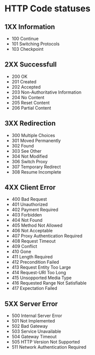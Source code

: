 # HTTP Code statuses

## 1XX Information
- 100 Continue
- 101 Switching Protocols
- 103 Checkpoint

## 2XX Successfull
- 200 OK
- 201 Created
- 202 Accepted
- 203 Non-Authoritative Information
- 204 No Content
- 205 Reset Content
- 206 Partial Content

## 3XX Redirection
- 300 Multiple Choices
- 301 Moved Permanently
- 302 Found
- 303 See Other
- 304 Not Modified
- 306 Switch Proxy
- 307 Temporary Redirect
- 308 Resume Incomplete

## 4XX Client Error
- 400 Bad Request
- 401 Unauthorized
- 402 Payment Required
- 403 Forbidden
- 404 Not Found
- 405 Method Not Allowed
- 406 Not Acceptable
- 407 Proxy Authentication Required
- 408 Request Timeout
- 409 Conflict
- 410 Gone
- 411 Length Required
- 412 Precondition Failed
- 413 Request Entity Too Large
- 414 Request-URI Too Long
- 415 Unsopported Media Type
- 416 Requested Range Not Satisfiable
- 417 Expectation Failed

## 5XX Server Error
- 500 Internal Server Error
- 501 Not Implemented
- 502 Bad Gateway
- 503 Service Unavailable
- 504 Gateway Timeout
- 505 HTTP Version Not Supported
- 511 Network Authentication Required
